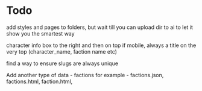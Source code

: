 # Todo

add styles and pages to folders, but wait till you can upload dir to ai to let it show you the smartest way

character info box to the right and then on top if mobile, always a title on the very top (character_name, faction name etc)

find a way to ensure slugs are always unique

Add another type of data - factions for example - factions.json, factions.html, faction.html,